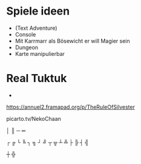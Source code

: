 # Spiele ideen
- (Text Adventure)
- Console
- Mit Karrmarr als Bösewicht er will Magier sein
- Dungeon
- Karte manipulierbar


# Real Tuktuk
- 

https://annuel2.framapad.org/p/TheRuleOfSilvester

picarto.tv/NekoChaan

│ ║
─ ═ 

┌ ╔ 
└ ╚
┐ ╗ 
┘ ╝ 
┬ ╦ 
┴ ╩ 
├ ╠ 
┤ ╣ 

┼ ╬ 